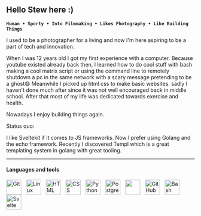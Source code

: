 ## Hello Stew here :)

**`Human • Sporty • Into Filmmaking • Likes Photography • Like Building Things`**


I used to be a photographer for a living and now I'm here aspiring to be a part of tech and innovation.

When I was 12 years old I got my first experience with a computer. Because youtube existed already back then, I
learned how to do cool stuff with bash making a cool matrix script or using the command line to remotely
shutdown a
pc in the same network with a scary message pretending to be a ghost😅 Meanwhile I picked up html css to make
basic
websites. sadly I haven't done much after since it was not well encouraged back in middle school. After that
most of
my life was dedicated towards exercise and health.

Nowadays I enjoy building things again.

Status quo:

I like Sveltekit if it comes to JS frameworks. Now I prefer using Golang and the echo framework. Recently I discovered Templ which is a great templating system in golang with great tooling.


<hr>

#### Languages and tools

<img align="left" alt="Git" width="40px" style="padding-right:10px;"
    src="https://cdn.jsdelivr.net/gh/devicons/devicon/icons/git/git-original.svg" />

<img align="left" alt="Linux" width="40px" style="padding-right:10px;"
    src="https://cdn.jsdelivr.net/gh/devicons/devicon/icons/linux/linux-original.svg" />

<img align="left" alt="HTML" width="40px" style="padding-right:10px;"
    src="https://cdn.jsdelivr.net/gh/devicons/devicon/icons/html5/html5-plain.svg" />

<img align="left" alt="CSS" width="40px" style="padding-right:10px;"
    src="https://cdn.jsdelivr.net/gh/devicons/devicon/icons/css3/css3-plain.svg" />

<img align="left" alt="Python" width="40px" style="padding-right:10px;"
    src="https://cdn.jsdelivr.net/gh/devicons/devicon/icons/python/python-plain.svg" />

<img align="left" alt="Postgres" width="40px" style="padding-right:10px;"
    src="https://cdn.jsdelivr.net/gh/devicons/devicon/icons/postgresql/postgresql-original.svg" />

<img align="left" alt="Flask" width="40px" style="padding-right:10px; color:white;"
    src="https://cdn.jsdelivr.net/gh/devicons/devicon/icons/flask/flask-original.svg" />

<img align="left" alt="GitHub" width="40px" style="padding-right:10px;"
    src="https://cdn.jsdelivr.net/gh/devicons/devicon/icons/github/github-original.svg" />

<img align="left" alt="Bash" width="40px" style="padding-right:10px;"
    src="https://cdn.jsdelivr.net/gh/devicons/devicon/icons/bash/bash-original.svg" />
    
<img align="left" alt="Svelte" width="40px" style="padding-right:10px;"
    src="https://cdn.jsdelivr.net/gh/devicons/devicon/icons/svelte/svelte-original.svg" />
<br />


<!---
histeward/histeward is a ✨ special ✨ repository because its `README.md` (this file) appears on your GitHub profile.
You can click the Preview link to take a look at your changes.
--->
